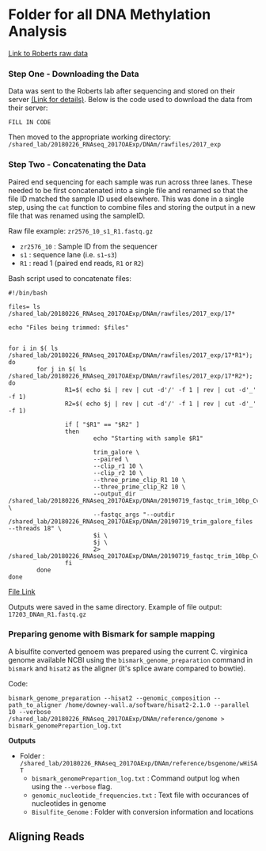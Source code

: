 # Folder for all DNA Methylation Analysis

[Link to Roberts raw data](https://robertslab.github.io/sams-notebook/2019/06/26/Data-Received-C.virginica-Mantle-MBD-BSseq-from-ZymoResearch.html)

### Step One - Downloading the Data

Data was sent to the Roberts lab after sequencing and stored on their server [(Link for details)](). Below is the code used to download the data from their server:
```
FILL IN CODE 
```
Then moved to the appropriate working directory: `/shared_lab/20180226_RNAseq_2017OAExp/DNAm/rawfiles/2017_exp`

### Step Two - Concatenating the Data
Paired end sequencing for each sample was run across three lanes. These needed to be first concatenated into a single file and renamed so that the file ID matched the sample ID used elsewhere. This was done in a single step, using the `cat` function to combine files and storing the output in a new file that was renamed using the sampleID.

Raw file example: `zr2576_10_s1_R1.fastq.gz`
  * `zr2576_10` : Sample ID from the sequencer
  * `s1` : sequence lane (i.e. `s1`-`s3`)
  * `R1` : read 1 (paired end reads, `R1` or `R2`)
  
Bash script used to concatenate files:
```
#!/bin/bash

files= ls /shared_lab/20180226_RNAseq_2017OAExp/DNAm/rawfiles/2017_exp/17*

echo "Files being trimmed: $files"


for i in $( ls /shared_lab/20180226_RNAseq_2017OAExp/DNAm/rawfiles/2017_exp/17*R1*); do
        for j in $( ls /shared_lab/20180226_RNAseq_2017OAExp/DNAm/rawfiles/2017_exp/17*R2*); do
                R1=$( echo $i | rev | cut -d'/' -f 1 | rev | cut -d'_' -f 1)
                R2=$( echo $j | rev | cut -d'/' -f 1 | rev | cut -d'_' -f 1)

                if [ "$R1" == "$R2" ]
                then
                    	echo "Starting with sample $R1"

                        trim_galore \
                        --paired \
                        --clip_r1 10 \
                        --clip_r2 10 \
                        --three_prime_clip_R1 10 \
                        --three_prime_clip_R2 10 \
                        --output_dir /shared_lab/20180226_RNAseq_2017OAExp/DNAm/20190719_fastqc_trim_10bp_Cvirginica_MBD \
                        --fastqc_args "--outdir /shared_lab/20180226_RNAseq_2017OAExp/DNAm/20190719_trim_galore_files --threads 18" \
                        $i \
                        $j \
                        2> /shared_lab/20180226_RNAseq_2017OAExp/DNAm/20190719_fastqc_trim_10bp_Cvirginica_MBD/stderr.log
                fi
        done
done
```
[File Link](https://github.com/epigeneticstoocean/2017OAExp_Oysters/blob/master/markdown_files/DNAm/scripts/01_seq-quality-trim.sh)

Outputs were saved in the same directory. Example of file output: `17203_DNAm_R1.fastq.gz`

### Preparing genome with Bismark for sample mapping

A bisulfite converted genoem was prepared using the current C. virginica genome available NCBI using the `bismark_genome_preparation` command in `bismark` and `hisat2` as the aligner (it's splice aware compared to bowtie).

Code:
```
bismark_genome_preparation --hisat2 --genomic_composition --path_to_aligner /home/downey-wall.a/software/hisat2-2.1.0 --parallel 10 --verbose /shared_lab/20180226_RNAseq_2017OAExp/DNAm/reference/genome > bismark_genomePrepartion_log.txt
```

**Outputs**
* Folder : `/shared_lab/20180226_RNAseq_2017OAExp/DNAm/reference/bsgenome/wHiSAT`
    * `bismark_genomePrepartion_log.txt` : Command output log when using the `--verbose` flag.
    * `genomic_nucleotide_frequencies.txt` :  Text file with occurances of nucleotides in genome
    * `Bisulfite_Genome` : Folder with conversion information and locations

## Aligning Reads
